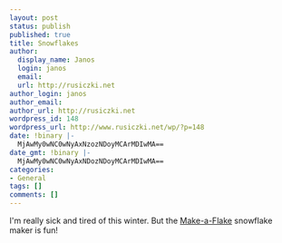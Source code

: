 ```yaml
---
layout: post
status: publish
published: true
title: Snowflakes
author:
  display_name: Janos
  login: janos
  email: 
  url: http://rusiczki.net
author_login: janos
author_email: 
author_url: http://rusiczki.net
wordpress_id: 148
wordpress_url: http://www.rusiczki.net/wp/?p=148
date: !binary |-
  MjAwMy0wNC0wNyAxNzozNDoyMCArMDIwMA==
date_gmt: !binary |-
  MjAwMy0wNC0wNyAxNDozNDoyMCArMDIwMA==
categories:
- General
tags: []
comments: []
---
```

<p>I'm really sick and tired of this winter. But the <a href="http://snowflakes.lookandfeel.com/" title="Make your own snowflakes!">Make-a-Flake</a> snowflake maker is fun!</p>
